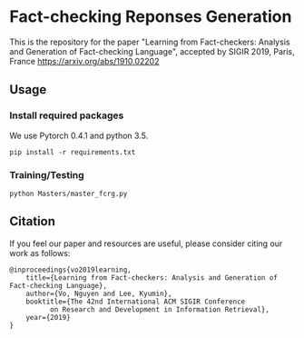 # Fact-checking Reponses Generation
This is the repository for the paper "Learning from Fact-checkers: Analysis and Generation of Fact-checking Language", accepted by SIGIR 2019, Paris, France
https://arxiv.org/abs/1910.02202

## Usage
### Install required packages
We use Pytorch 0.4.1 and python 3.5.
```
pip install -r requirements.txt
```
### Training/Testing
```
python Masters/master_fcrg.py
```

## Citation
If you feel our paper and resources are useful, please consider citing our work as follows:
```
@inproceedings{vo2019learning,
	title={Learning from Fact-checkers: Analysis and Generation of Fact-checking Language},
	author={Vo, Nguyen and Lee, Kyumin},
	booktitle={The 42nd International ACM SIGIR Conference 
		  on Research and Development in Information Retrieval},
	year={2019}
}
```
